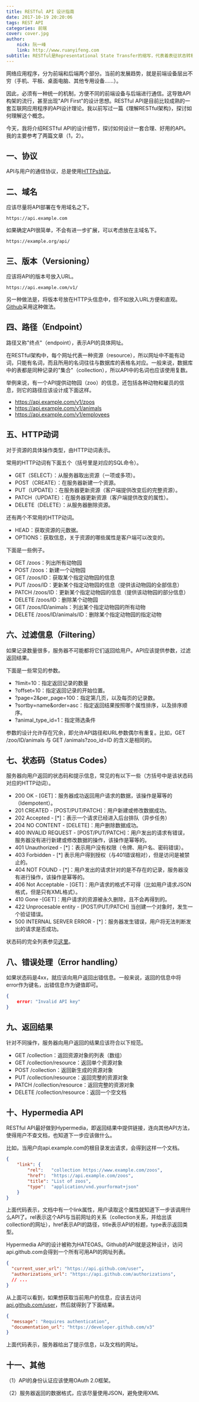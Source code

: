 ```yaml
---
title: RESTful API 设计指南
date: 2017-10-19 20:20:06
tags: REST API
categories: 前端
cover: cover.jpg
author:
    nick: 阮一峰
    link: http://www.ruanyifeng.com
subtitle: RESTful是Representational State Transfer的缩写，代表着表征状态转移。REST拥有一组架构约束条件和原则，只要符合这一套约束原则的架构，就是RESTful架构
---
```


网络应用程序，分为前端和后端两个部分。当前的发展趋势，就是前端设备层出不穷（手机、平板、桌面电脑、其他专用设备......）。

因此，必须有一种统一的机制，方便不同的前端设备与后端进行通信。这导致API构架的流行，甚至出现"API First"的设计思想。RESTful API是目前比较成熟的一套互联网应用程序的API设计理论。我以前写过一篇《理解RESTful架构》，探讨如何理解这个概念。

今天，我将介绍RESTful API的设计细节，探讨如何设计一套合理、好用的API。我的主要参考了两篇文章（1，2）。

## 一、协议

API与用户的通信协议，总是使用[HTTPs协议](http://www.ruanyifeng.com/blog/2014/02/ssl_tls.html)。

## 二、域名

应该尽量将API部署在专用域名之下。

```shell
https://api.example.com
```

如果确定API很简单，不会有进一步扩展，可以考虑放在主域名下。

```shell
https://example.org/api/
```

## 三、版本（Versioning）

应该将API的版本号放入URL。

```shell
https://api.example.com/v1/
```

另一种做法是，将版本号放在HTTP头信息中，但不如放入URL方便和直观。[Github](https://developer.github.com/v3/media/#request-specific-version)采用这种做法。

## 四、路径（Endpoint）

路径又称"终点"（endpoint），表示API的具体网址。

在RESTful架构中，每个网址代表一种资源（resource），所以网址中不能有动词，只能有名词，而且所用的名词往往与数据库的表格名对应。一般来说，数据库中的表都是同种记录的"集合"（collection），所以API中的名词也应该使用复数。

举例来说，有一个API提供动物园（zoo）的信息，还包括各种动物和雇员的信息，则它的路径应该设计成下面这样。

* https://api.example.com/v1/zoos
* https://api.example.com/v1/animals
* https://api.example.com/v1/employees

## 五、HTTP动词

对于资源的具体操作类型，由HTTP动词表示。

常用的HTTP动词有下面五个（括号里是对应的SQL命令）。

* GET（SELECT）：从服务器取出资源（一项或多项）。
* POST（CREATE）：在服务器新建一个资源。
* PUT（UPDATE）：在服务器更新资源（客户端提供改变后的完整资源）。
* PATCH（UPDATE）：在服务器更新资源（客户端提供改变的属性）。
* DELETE（DELETE）：从服务器删除资源。

还有两个不常用的HTTP动词。

* HEAD：获取资源的元数据。
* OPTIONS：获取信息，关于资源的哪些属性是客户端可以改变的。

下面是一些例子。

* GET /zoos：列出所有动物园
* POST /zoos：新建一个动物园
* GET /zoos/ID：获取某个指定动物园的信息
* PUT /zoos/ID：更新某个指定动物园的信息（提供该动物园的全部信息）
* PATCH /zoos/ID：更新某个指定动物园的信息（提供该动物园的部分信息）
* DELETE /zoos/ID：删除某个动物园
* GET /zoos/ID/animals：列出某个指定动物园的所有动物
* DELETE /zoos/ID/animals/ID：删除某个指定动物园的指定动物

## 六、过滤信息（Filtering）

如果记录数量很多，服务器不可能都将它们返回给用户。API应该提供参数，过滤返回结果。

下面是一些常见的参数。

* ?limit=10：指定返回记录的数量
* ?offset=10：指定返回记录的开始位置。
* ?page=2&per_page=100：指定第几页，以及每页的记录数。
* ?sortby=name&order=asc：指定返回结果按照哪个属性排序，以及排序顺序。
* ?animal_type_id=1：指定筛选条件

参数的设计允许存在冗余，即允许API路径和URL参数偶尔有重复。比如，GET /zoo/ID/animals 与 GET /animals?zoo_id=ID 的含义是相同的。

## 七、状态码（Status Codes）

服务器向用户返回的状态码和提示信息，常见的有以下一些（方括号中是该状态码对应的HTTP动词）。

* 200 OK - [GET]：服务器成功返回用户请求的数据，该操作是幂等的（Idempotent）。
* 201 CREATED - [POST/PUT/PATCH]：用户新建或修改数据成功。
* 202 Accepted - [*]：表示一个请求已经进入后台排队（异步任务）
* 204 NO CONTENT - [DELETE]：用户删除数据成功。
* 400 INVALID REQUEST - [POST/PUT/PATCH]：用户发出的请求有错误，服务器没有进行新建或修改数据的操作，该操作是幂等的。
* 401 Unauthorized - [*]：表示用户没有权限（令牌、用户名、密码错误）。
* 403 Forbidden - [*] 表示用户得到授权（与401错误相对），但是访问是被禁止的。
* 404 NOT FOUND - [*]：用户发出的请求针对的是不存在的记录，服务器没有进行操作，该操作是幂等的。
* 406 Not Acceptable - [GET]：用户请求的格式不可得（比如用户请求JSON格式，但是只有XML格式）。
* 410 Gone -[GET]：用户请求的资源被永久删除，且不会再得到的。
* 422 Unprocesable entity - [POST/PUT/PATCH] 当创建一个对象时，发生一个验证错误。
* 500 INTERNAL SERVER ERROR - [*]：服务器发生错误，用户将无法判断发出的请求是否成功。

状态码的完全列表参见[这里](http://www.w3.org/Protocols/rfc2616/rfc2616-sec10.html)。

## 八、错误处理（Error handling）

如果状态码是4xx，就应该向用户返回出错信息。一般来说，返回的信息中将error作为键名，出错信息作为键值即可。

```json
{
    error: "Invalid API key"
}
```

## 九、返回结果

针对不同操作，服务器向用户返回的结果应该符合以下规范。

* GET /collection：返回资源对象的列表（数组）
* GET /collection/resource：返回单个资源对象
* POST /collection：返回新生成的资源对象
* PUT /collection/resource：返回完整的资源对象
* PATCH /collection/resource：返回完整的资源对象
* DELETE /collection/resource：返回一个空文档

## 十、Hypermedia API

RESTful API最好做到Hypermedia，即返回结果中提供链接，连向其他API方法，使得用户不查文档，也知道下一步应该做什么。

比如，当用户向api.example.com的根目录发出请求，会得到这样一个文档。

```json
{
    "link": {
        "rel":   "collection https://www.example.com/zoos",
        "href":  "https://api.example.com/zoos",
        "title": "List of zoos",
        "type":  "application/vnd.yourformat+json"
    }
}
```

上面代码表示，文档中有一个link属性，用户读取这个属性就知道下一步该调用什么API了。rel表示这个API与当前网址的关系（collection关系，并给出该collection的网址），href表示API的路径，title表示API的标题，type表示返回类型。

Hypermedia API的设计被称为HATEOAS。Github的API就是这种设计，访问api.github.com会得到一个所有可用API的网址列表。

```json
{
  "current_user_url": "https://api.github.com/user",
  "authorizations_url": "https://api.github.com/authorizations",
  // ...
}
```

从上面可以看到，如果想获取当前用户的信息，应该去访问[api.github.com/user](api.github.com/user)，然后就得到了下面结果。

```json
{
  "message": "Requires authentication",
  "documentation_url": "https://developer.github.com/v3"
}
```

上面代码表示，服务器给出了提示信息，以及文档的网址。

## 十一、其他

（1）API的身份认证应该使用OAuth 2.0框架。

（2）服务器返回的数据格式，应该尽量使用JSON，避免使用XML